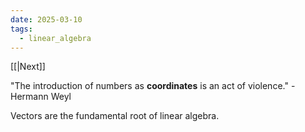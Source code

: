 ```yaml
---
date: 2025-03-10
tags:
  - linear_algebra
---
```

[[|Next]]

"The introduction of numbers as **coordinates** is an act of violence." - Hermann Weyl

Vectors are the fundamental root of linear algebra.







